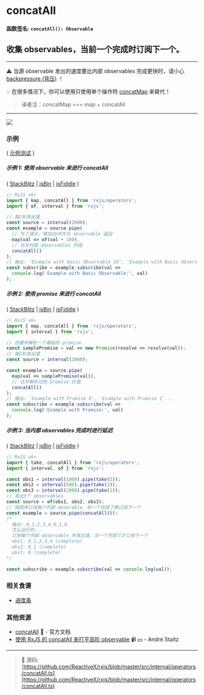 # concatAll

#### 函数签名: `concatAll(): Observable`

## 收集 observables，当前一个完成时订阅下一个。

---

:warning:  当源 observable 发出的速度要比内部 observables 完成更快时，请小心 [backpressure (背压)](https://github.com/Reactive-Extensions/RxJS/blob/master/doc/gettingstarted/backpressure.md) ！

:bulb:  在很多情况下，你可以使用只使用单个操作符 [concatMap](../transformation/concatmap.md) 来替代！
> 译者注：concatMap === map + concatAll

---

<div class="ua-ad"><a href="https://ultimateangular.com/?ref=76683_kee7y7vk"><img src="https://ultimateangular.com/assets/img/banners/ua-leader.svg"></a></div>

### 示例

( [示例测试](https://github.com/btroncone/learn-rxjs/blob/master/operators/specs/combination/concatall-spec.ts) )

##### 示例 1: 使用 observable 来进行 concatAll

(
[StackBlitz](https://stackblitz.com/edit/typescript-zwtpc7?file=index.ts&devtoolsheight=100)
| [jsBin](http://jsbin.com/nakinenuva/1/edit?js,console) |
[jsFiddle](https://jsfiddle.net/btroncone/8dfuf2y6/) )

```js
// RxJS v6+
import { map, concatAll } from 'rxjs/operators';
import { of, interval } from 'rxjs';

// 每2秒发出值
const source = interval(2000);
const example = source.pipe(
  // 为了演示，增加10并作为 observable 返回
  map(val => of(val + 10)),
  // 合并内部 observables 的值
  concatAll()
);
// 输出: 'Example with Basic Observable 10', 'Example with Basic Observable 11'...
const subscribe = example.subscribe(val =>
  console.log('Example with Basic Observable:', val)
);
```

##### 示例 2: 使用 promise 来进行 concatAll

(
[StackBlitz](https://stackblitz.com/edit/typescript-3w4px3?file=index.ts&devtoolsheight=100)
| [jsBin](http://jsbin.com/bekegeyopu/1/edit?js,console) |
[jsFiddle](https://jsfiddle.net/btroncone/w7kp7qLs/) )

```js
// RxJS v6+
import { map, concatAll } from 'rxjs/operators';
import { interval } from 'rxjs';

// 创建并解析一个基础的 promise
const samplePromise = val => new Promise(resolve => resolve(val));
// 每2秒发出值
const source = interval(2000);

const example = source.pipe(
  map(val => samplePromise(val)),
  // 合并解析过的 promise 的值
  concatAll()
);
// 输出: 'Example with Promise 0', 'Example with Promise 1'...
const subscribe = example.subscribe(val =>
  console.log('Example with Promise:', val)
);
```

##### 示例 3: 当内部 observables 完成时进行延迟

(
[StackBlitz](https://stackblitz.com/edit/typescript-ft3rbf?file=index.ts&devtoolsheight=100)
| [jsBin](http://jsbin.com/pojolatile/1/edit?js,console) |
[jsFiddle](https://jsfiddle.net/btroncone/8230ucbg/) )

```js
// RxJS v6+
import { take, concatAll } from 'rxjs/operators';
import { interval, of } from 'rxjs';

const obs1 = interval(1000).pipe(take(5));
const obs2 = interval(500).pipe(take(2));
const obs3 = interval(2000).pipe(take(1));
// 发出3个 observables
const source = of(obs1, obs2, obs3);
// 按顺序订阅每个内部 obserable，前一个完成了再订阅下一个
const example = source.pipe(concatAll());
/*
  输出: 0,1,2,3,4,0,1,0
  怎么运行的...
  订阅每个内部 observable 并发出值，当一个完成了才订阅下一个
  obs1: 0,1,2,3,4 (complete)
  obs2: 0,1 (complete)
  obs3: 0 (complete)
*/

const subscribe = example.subscribe(val => console.log(val));
```

### 相关食谱

- [进度条](../../recipes/progressbar.md)

### 其他资源

- [concatAll](https://cn.rx.js.org/class/es6/Observable.js~Observable.html#instance-method-concatAll) :newspaper: - 官方文档
- [使用 RxJS 的 concatAll 来打平高阶 observable](https://egghead.io/lessons/rxjs-flatten-a-higher-order-observable-with-concatall-in-rxjs?course=use-higher-order-observables-in-rxjs-effectively) :video_camera: :dollar: - André Staltz

---
> :file_folder: 源码:  [https://github.com/ReactiveX/rxjs/blob/master/src/internal/operators/concatAll.ts](https://github.com/ReactiveX/rxjs/blob/master/src/internal/operators/concatAll.ts)
